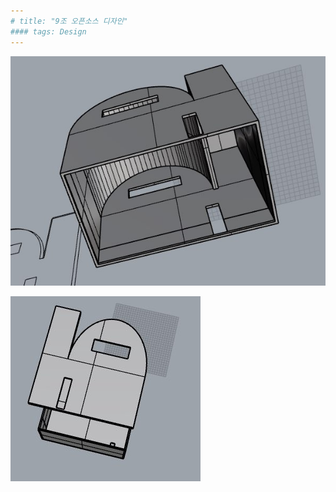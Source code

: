```yaml
---
# title: "9조 오픈소스 디자인"
#### tags: Design
---
```


![test](KakaoTalk_Photo_2017-12-01-17-53-46-1.jpeg)





















![test](KakaoTalk_Photo_2017-12-01-17-53-46-2.jpeg)
